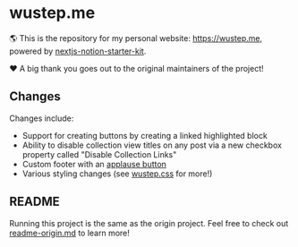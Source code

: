 # wustep.me
🌎 This is the repository for my personal website: https://wustep.me, powered by [nextjs-notion-starter-kit](https://github.com/transitive-bullshit/nextjs-notion-starter-kit).

❤️ A big thank you goes out to the original maintainers of the project!

## Changes
Changes include:
- Support for creating buttons by creating a linked highlighted block
- Ability to disable collection view titles on any post via a new checkbox property called "Disable Collection Links"
- Custom footer with an [applause button](https://applause-button.com)
- Various styling changes (see [wustep.css](https://github.com/wustep/me/blob/master/styles/wustep.css) for more!)

## README
Running this project is the same as the origin project. Feel free to check out [readme-origin.md](https://github.com/wustep/me/blob/master/readme-origin.md) to learn more!